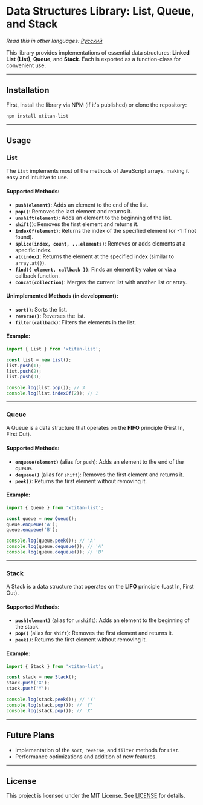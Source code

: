 # Data Structures Library: List, Queue, and Stack

_Read this in other languages:_
[_Русский_](./doc/README.ru-RU.md)

This library provides implementations of essential data structures: **Linked List (List)**, **Queue**, and **Stack**. Each is exported as a function-class for convenient use.

---

## Installation

First, install the library via NPM (if it's published) or clone the repository:

```bash
npm install xtitan-list
```

---

## Usage

### **List**
The `List` implements most of the methods of JavaScript arrays, making it easy and intuitive to use.

#### Supported Methods:
- **`push(element)`**: Adds an element to the end of the list.
- **`pop()`**: Removes the last element and returns it.
- **`unshift(element)`**: Adds an element to the beginning of the list.
- **`shift()`**: Removes the first element and returns it.
- **`indexOf(element)`**: Returns the index of the specified element (or -1 if not found).
- **`splice(index, count, ...elements)`**: Removes or adds elements at a specific index.
- **`at(index)`**: Returns the element at the specified index (similar to `array.at()`).
- **`find({ element, callback })`**: Finds an element by value or via a callback function.
- **`concat(collection)`**: Merges the current list with another list or array.

#### Unimplemented Methods (in development):
- **`sort()`**: Sorts the list.
- **`reverse()`**: Reverses the list.
- **`filter(callback)`**: Filters the elements in the list.

#### Example:
```javascript
import { List } from 'xtitan-list';

const list = new List();
list.push(1);
list.push(2);
list.push(3);

console.log(list.pop()); // 3
console.log(list.indexOf(2)); // 1
```

---

### **Queue**
A Queue is a data structure that operates on the **FIFO** principle (First In, First Out).

#### Supported Methods:
- **`enqueue(element)`** (alias for `push`): Adds an element to the end of the queue.
- **`dequeue()`** (alias for `shift`): Removes the first element and returns it.
- **`peek()`**: Returns the first element without removing it.

#### Example:
```javascript
import { Queue } from 'xtitan-list';

const queue = new Queue();
queue.enqueue('A');
queue.enqueue('B');

console.log(queue.peek()); // 'A'
console.log(queue.dequeue()); // 'A'
console.log(queue.dequeue()); // 'B'
```

---

### **Stack**
A Stack is a data structure that operates on the **LIFO** principle (Last In, First Out).

#### Supported Methods:
- **`push(element)`** (alias for `unshift`): Adds an element to the beginning of the stack.
- **`pop()`** (alias for `shift`): Removes the first element and returns it.
- **`peek()`**: Returns the first element without removing it.

#### Example:
```javascript
import { Stack } from 'xtitan-list';

const stack = new Stack();
stack.push('X');
stack.push('Y');

console.log(stack.peek()); // 'Y'
console.log(stack.pop()); // 'Y'
console.log(stack.pop()); // 'X'
```

---

## Future Plans
- Implementation of the `sort`, `reverse`, and `filter` methods for `List`.
- Performance optimizations and addition of new features.

---

## License

This project is licensed under the MIT License. See [LICENSE](./LICENSE) for details.